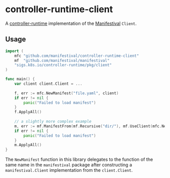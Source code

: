 # controller-runtime-client

A [controller-runtime](https://github.com/kubernetes-sigs/controller-runtime)
implementation of the
[Manifestival](https://github.com/manifestival/manifestival) `Client`.

Usage
-----

```go
import (
    mfc "github.com/manifestival/controller-runtime-client"
    mf  "github.com/manifestival/manifestival"
    "sigs.k8s.io/controller-runtime/pkg/client"
)

func main() {
    var client client.Client = ...
    
    f, err := mfc.NewManifest("file.yaml", client)
    if err != nil {
        panic("Failed to load manifest")
    }
    f.ApplyAll()
    
    // a slightly more complex example
    m, err := mf.ManifestFrom(mf.Recursive("dir/"), mf.UseClient(mfc.NewClient(client)))
    if err != nil {
        panic("Failed to load manifest")
    }
    m.ApplyAll()
}
```

The `NewManifest` function in this library delegates to the function
of the same name in the `manifestival` package after constructing a
`manifestival.Client` implementation from the `client.Client`.
